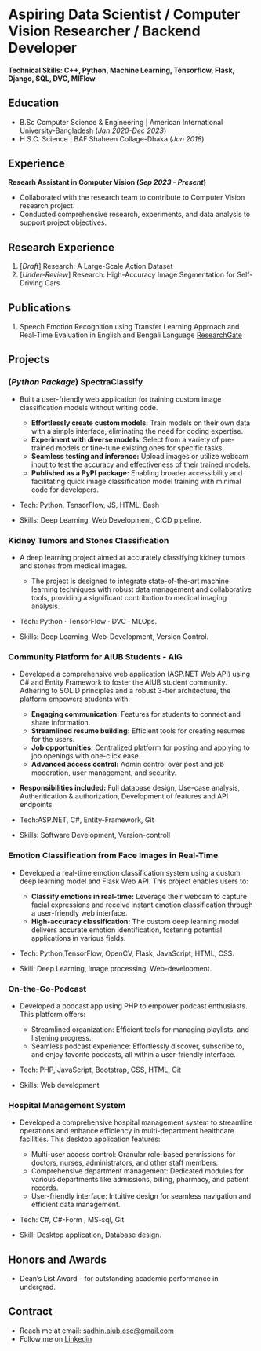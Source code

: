 
# Aspiring Data Scientist / Computer Vision Researcher / Backend Developer

#### Technical Skills: C++, Python, Machine Learning, Tensorflow, Flask, Django, SQL, DVC, MlFlow

## Education
- B.Sc Computer Science & Engineering | American International University-Bangladesh (_Jan 2020-Dec 2023_)
- H.S.C. Science | BAF Shaheen Collage-Dhaka (_Jun 2018_)

## Experience
**Researh Assistant in Computer Vision (_Sep 2023 - Present_)**
- Collaborated with the research team to contribute to Computer Vision research project.
- Conducted comprehensive research, experiments, and data analysis to support project objectives.

## Research Experience
1. [_Draft_] Research: A Large-Scale Action Dataset
2. [_Under-Review_] Research: High-Accuracy Image Segmentation for Self-Driving Cars

## Publications
1. Speech Emotion Recognition using Transfer Learning Approach and Real-Time Evaluation in English and Bengali Language
[ResearchGate](http://dx.doi.org/10.13140/RG.2.2.31324.87684)


## Projects
### (_Python Package_) SpectraClassify
- Built a user-friendly web application for training custom image classification models without writing code.
  - **Effortlessly create custom models:** Train models on their own data with a simple interface, eliminating the need for coding expertise.
  - **Experiment with diverse models:** Select from a variety of pre-trained models or fine-tune existing ones for specific tasks.
  - **Seamless testing and inference:** Upload images or utilize webcam input to test the accuracy and effectiveness of their trained models.
  - **Published as a PyPI package:** Enabling broader accessibility and facilitating quick image classification model training with minimal code for developers.

- Tech: Python, TensorFlow, JS, HTML, Bash
- Skills: Deep Learning, Web Development, CICD pipeline.

### Kidney Tumors and Stones Classification
- A deep learning project aimed at accurately classifying kidney tumors and stones from medical images.
  - The project is designed to integrate state-of-the-art machine learning techniques with robust data management and collaborative tools, providing a significant contribution to medical imaging analysis.

- Tech: Python · TensorFlow · DVC · MLOps.
- Skills: Deep Learning, Web-Development, Version Control.

### Community Platform for AIUB Students - AIG
- Developed a comprehensive web application (ASP.NET Web API) using C# and Entity Framework to foster the AIUB student community. Adhering to SOLID principles and a robust 3-tier architecture, the platform empowers students with:
  - **Engaging communication:** Features for students to connect and share information.
  - **Streamlined resume building:** Efficient tools for creating resumes for the users.
  - **Job opportunities:** Centralized platform for posting and applying to job openings with one-click ease.
  - **Advanced access control:** Admin control over post and job moderation, user management, and security.
- **Responsibilities included:** Full database design, Use-case analysis, Authentication & authorization, Development of features and API endpoints
  
- Tech:ASP.NET, C#, Entity-Framework, Git
- Skills: Software Development, Version-controll

### Emotion Classification from Face Images in Real-Time
- Developed a real-time emotion classification system using a custom deep learning model and Flask Web API. This project enables users to:
  + **Classify emotions in real-time:** Leverage their webcam to capture facial expressions and receive instant emotion classification through a user-friendly web interface.
  + **High-accuracy classification:** The custom deep learning model delivers accurate emotion identification, fostering potential applications in various fields.

- Tech: Python,TensorFlow, OpenCV, Flask, JavaScript, HTML, CSS.
- Skill: Deep Learning, Image processing, Web-development.

### On-the-Go-Podcast
- Developed a podcast app using PHP to empower podcast enthusiasts. This platform offers:
  + Streamlined organization: Efficient tools for managing playlists, and listening progress.
  + Seamless podcast experience: Effortlessly discover, subscribe to, and enjoy favorite podcasts, all within a user-friendly interface.

- Tech: PHP, JavaScript, Bootstrap, CSS, HTML, Git
- Skills: Web development

### Hospital Management System
- Developed a comprehensive hospital management system to streamline operations and enhance efficiency in multi-department healthcare facilities. This desktop application features:
  + Multi-user access control: Granular role-based permissions for doctors, nurses, administrators, and other staff members.
  + Comprehensive department management: Dedicated modules for various departments like admissions, billing, pharmacy, and patient records.
  + User-friendly interface: Intuitive design for seamless navigation and efficient data management. 

- Tech: C#, C#-Form , MS-sql, Git
- Skill: Desktop application, Database design.
## Honors and Awards
- Dean’s List Award - for outstanding academic performance in undergrad.

## Contract
- Reach me at email: [sadhin.aiub.cse@gmail.com](mailto:sadhin.aiub.cse@gmail.com)
- Follow me on [Linkedin](https://www.linkedin.com/in/sadhiin/)

